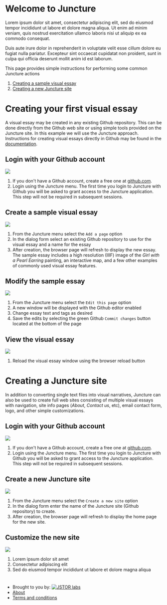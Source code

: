 <param ve-config component="default" fixed-header="true" logo="/images/logo-juncture.svg">
<param nav label="Contact Us" action="contact-us" icon="fas fa-envelope">
<param nav label="Documentation" action="load-page" path="/docs" icon="fas fa-envelope">
<param nav label="View page markdown" action="view-markdown" icon="fas fa-file-code">
<param nav if-authenticated>
<param nav if-authenticated label="Edit this page" action="edit-page" icon="fas fa-edit">
<param nav if-authenticated label="Add a page" action="add=page" icon="fas fa-file-medical">
<param nav if-authenticated label="Goto to GitHub" action="goto-github" icon="fab fa-github">
<param nav if-authenticated if-admin>
<param nav if-authenticated if-admin label="Create new site" action="new-site" icon="fas fa-plus-circle">
<param nav if-authenticated if-admin label="Software update" action="software-update" icon="fas fa-wrench">

# Welcome to Juncture
<param id="welcome">

Lorem ipsum dolor sit amet, consectetur adipiscing elit, sed do eiusmod tempor incididunt ut labore et dolore magna aliqua. Ut enim ad minim veniam, quis nostrud exercitation ullamco laboris nisi ut aliquip ex ea commodo consequat. 

Duis aute irure dolor in reprehenderit in voluptate velit esse cillum dolore eu fugiat nulla pariatur. Excepteur sint occaecat cupidatat non proident, sunt in culpa qui officia deserunt mollit anim id est laborum.

This page provides simple instructions for performing some common Juncture actions

1. [Creating a sample visual essay](#create-visual-essay)
2. [Creating a new Juncture site](#create-juncture-site)

# Creating your first visual essay
<param id="create-visual-essay" class="cards clamp-20">

A visual essay may be created in any existing Github repository.  This can be done directly from the Github web site or using simple tools provided on the Juncture site.  In this example we will use the Juncture approach.  Instructions for creating visual essays directly in Github may be found in the [documentation](/docs/create-visual-essay-in-github).

## Login with your Github account

![](/images/login-with-github.jpg)

1. If you don't have a Github account, create a free one at [github.com](https://github.com). 
2. Login using the Juncture menu.  The first time you login to Juncture with Github you will be asked to grant access to the Juncture application.  This step will not be required in subsequent sessions.

## Create a sample visual essay

![](/images/sample-essay.jpg)

1. From the Juncture menu select the `Add a page` option
2. In the dialog form select an existing Github repository to use for the visual essay and a name for the essay
3. After creation, the browser page will refresh to display the new essay.  The sample essay includes a high resolution (IIIF) image of the _Girl with a Pearl Earring_ painting, an interactive map, and a few other examples of commonly used visual essay features.

## Modify the sample essay

![](/images/edit-visual-essay.jpg)

1. From the Juncture menu select the `Edit this page` option
2. A new window will be displayed with the Github editor enabled
3. Change essay text and tags as desired
4. Save the edits by selecting the green Github `Commit changes` button located at the bottom of the page

## View the visual essay

![](https://upload.wikimedia.org/wikipedia/commons/6/67/Learning_Curve_--_Coming_Soon_Placeholder.png)

1. Reload the visual essay window using the browser reload button

# Creating a Juncture site
<param id="create-juncture-site" class="cards clamp-20">

In addition to converting single text files into visual narratives, Juncture can also be used to create full web sites consisting of multiple visual essays with navigation, site info pages (_About_, _Contact us_, etc), email contact form, logo, and other simple customizations.

## Login with your Github account

![](/images/login-with-github.jpg)

1. If you don't have a Github account, create a free one at [github.com](https://github.com). 
2. Login using the Juncture menu.  The first time you login to Juncture with Github you will be asked to grant access to the Juncture application.  This step will not be required in subsequent sessions.

## Create a new Juncture site

![](https://upload.wikimedia.org/wikipedia/commons/6/67/Learning_Curve_--_Coming_Soon_Placeholder.png)

1. From the Juncture menu select the `Create a new site` option
2. In the dialog form enter the name of the Juncture site (Github repository) to create.
3. After creation, the browser page will refresh to display the home page for the new site.

## Customize the new site

![](https://upload.wikimedia.org/wikipedia/commons/6/67/Learning_Curve_--_Coming_Soon_Placeholder.png)

1. Lorem ipsum dolor sit amet
2. Consectetur adipiscing elit
3. Sed do eiusmod tempor incididunt ut labore et dolore magna aliqua

#
<param class="footer">

- Brought to you by: [![JSTOR labs](/images/Labs_logo_knockout.svg "JSTOR Labs")](https://labs.jstor.org)
- [About](about)
- [Terms and conditions](terms-and-conditions)
